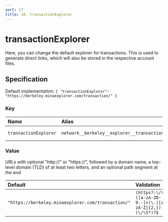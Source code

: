 ```yaml
---
sort: 17
title: 18. transactionExplorer
---
```


# transactionExplorer

Here, you can change the default explorer for transactions. This is used to generate direct links, which will also be stored in the respective account files.


## Specification

Default implementation: ```{ "transactionExplorer": "https://berkeley.minaexplorer.com/transaction/" }```

### Key

| **Name** | **Alias** | **Methods** | **Category** |  
|:--|:--|:--|:--|
| ```transactionExplorer``` | ```network__berkeley__explorer__transaction``` | [setEnvironment](../methods/setEnvironment.html#options), [deployContract](../methods/deployContract.html#options) | [Network](../options/#network) |

### Value

URLs with optional "http://" or "https://", followed by a domain name, a top-level domain (TLD) of at least two letters, and an optional path segment at the end

| **Default** | **Validation** | **Type** |
|:--|:--|:--|
| ```"https://berkeley.minaexplorer.com/transaction/"``` | ```(https?:\/\/)?([a-zA-Z0-9.-]+)\.([a-zA-Z]{2,})(\/\S*)?$``` | ```string``` |

